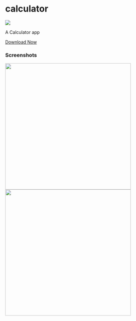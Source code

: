 # calculator
![](https://img.shields.io/static/v1?style=for-the-badge&label=POWERED%20BY&message=FLUTTER&color=02569B&logo=FLUTTER)

A Calculator app<br>


[Download Now](https://github.com/tanaysarkar0408/calculator/releases)

### Screenshots
<img src="https://imgur.com/uqycBy0" width="400"><br> <img src="https://imgur.com/GXlIQcE" width="400">
